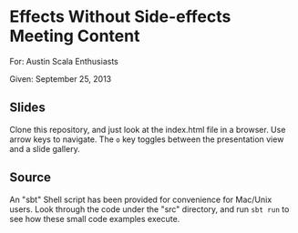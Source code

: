 Effects Without Side-effects Meeting Content
============================================

For:
    Austin Scala Enthusiasts

Given:
    September 25, 2013


Slides
------

Clone this repository, and just look at the index.html file in a browser.  Use
arrow keys to navigate.  The `o` key toggles between the presentation view and
a slide gallery.


Source
------

An "sbt" Shell script has been provided for convenience for Mac/Unix users.
Look through the code under the "src" directory, and run `sbt run` to see how
these small code examples execute.
